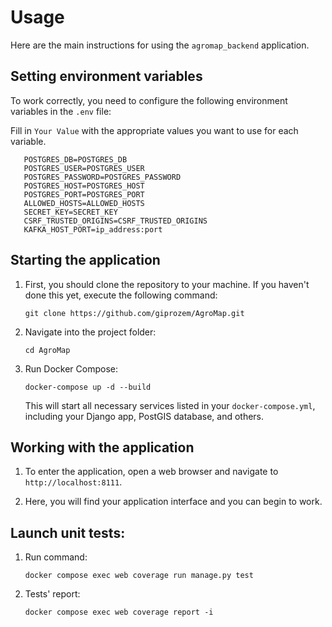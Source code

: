 # Usage

Here are the main instructions for using the `agromap_backend` application.

## Setting environment variables

To work correctly, you need to configure the following environment variables in the `.env` file:

Fill in `Your Value` with the appropriate values you want to use for each variable.

```shell
   POSTGRES_DB=POSTGRES_DB
   POSTGRES_USER=POSTGRES_USER
   POSTGRES_PASSWORD=POSTGRES_PASSWORD
   POSTGRES_HOST=POSTGRES_HOST
   POSTGRES_PORT=POSTGRES_PORT
   ALLOWED_HOSTS=ALLOWED_HOSTS
   SECRET_KEY=SECRET_KEY
   CSRF_TRUSTED_ORIGINS=CSRF_TRUSTED_ORIGINS
   KAFKA_HOST_PORT=ip_address:port
```

## Starting the application

1. First, you should clone the repository to your machine. If you haven't done this yet, execute the following command:
    ```
    git clone https://github.com/giprozem/AgroMap.git
    ```

2. Navigate into the project folder:

    ```
    cd AgroMap
    ```

3. Run Docker Compose:

    ```
    docker-compose up -d --build
    ```

   This will start all necessary services listed in your `docker-compose.yml`, including your Django app, PostGIS
   database, and others.

## Working with the application

1. To enter the application, open a web browser and navigate to `http://localhost:8111`.

2. Here, you will find your application interface and you can begin to work.


## Launch unit tests:

1. Run command:

    ```
    docker compose exec web coverage run manage.py test
    ```

2. Tests' report:

    ```
    docker compose exec web coverage report -i
    ```

